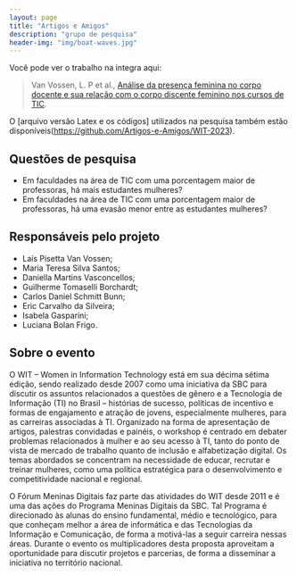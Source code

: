 ```yaml
---
layout: page
title: "Artigos e Amigos"
description: "grupo de pesquisa"
header-img: "img/boat-waves.jpg"
---
```


Você pode ver o trabalho na integra aqui:

> Van Vossen, L. P et al., [Análise da presença feminina no corpo docente e sua relação com o corpo discente feminino nos cursos de TIC](book-sources/WIT2023___A_A.pdf).

O [arquivo versão Latex e os códigos] utilizados na pesquisa também estão disponíveis(https://github.com/Artigos-e-Amigos/WIT-2023).


Questões de pesquisa
----------------

- Em faculdades na área de TIC com uma porcentagem maior de professoras, há mais estudantes mulheres? 
- Em faculdades na área de TIC com uma porcentagem maior de professoras, há uma evasão menor entre as estudantes mulheres?

Responsáveis pelo projeto
----------------

- Laís Pisetta Van Vossen;
- Maria Teresa Silva Santos;
- Daniella Martins Vasconcellos;
- Guilherme Tomaselli Borchardt;
- Carlos Daniel Schmitt Bunn;
- Eric Carvalho da Silveira;
- Isabela Gasparini;
- Luciana Bolan Frigo.

Sobre o evento
----------------

O WIT – Women in Information Technology está em sua décima sétima edição, sendo realizado desde 2007 como uma iniciativa da SBC para discutir os assuntos relacionados a questões de gênero e a Tecnologia de Informação (TI) no Brasil – histórias de sucesso, políticas de incentivo e formas de engajamento e atração de jovens, especialmente mulheres, para as carreiras associadas à TI. Organizado na forma de apresentação de artigos, palestras convidadas e painéis, o workshop é centrado em debater problemas relacionados à mulher e ao seu acesso à TI, tanto do ponto de vista de mercado de trabalho quanto de inclusão e alfabetização digital. Os temas abordados se concentram na necessidade de educar, recrutar e treinar mulheres, como uma política estratégica para o desenvolvimento e competitividade nacional e regional.

O Fórum Meninas Digitais faz parte das atividades do WIT desde 2011 e é uma das ações do Programa Meninas Digitais da SBC. Tal Programa é direcionado às alunas do ensino fundamental, médio e tecnológico, para que conheçam melhor a área de informática e das Tecnologias da Informação e Comunicação, de forma a motivá-las a seguir carreira nessas áreas. Durante o evento os multiplicadores desta proposta aproveitam a oportunidade para discutir projetos e parcerias, de forma a disseminar a iniciativa no território nacional.